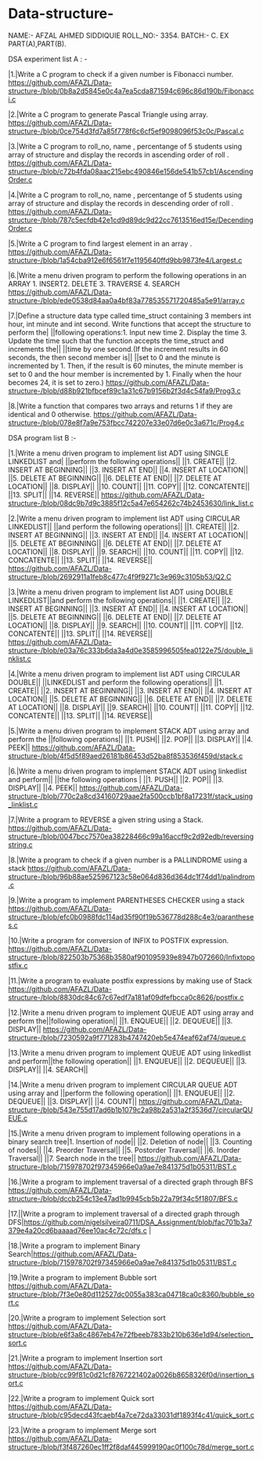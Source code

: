 # Data-structure-

NAME:-  AFZAL AHMED SIDDIQUIE
ROLL_NO:- 3354.
BATCH:- C.
EX PART(A),PART(B).

DSA experiment list A : -

|1.|Write a C program to check if a given number is Fibonacci number.
https://github.com/AFAZL/Data-structure-/blob/0b8a2d5845e0c4a7ea5cda871594c696c86d190b/Fibonacci.c

|2.|Write a C program to generate Pascal Triangle using array.
https://github.com/AFAZL/Data-structure-/blob/0ce754d3fd7a85f778f6c6cf5ef9098096f53c0c/Pascal.c

|3.|Write a C program to roll_no, name , percentange of 5 students using array of structure and display the records in ascending order of roll .
https://github.com/AFAZL/Data-structure-/blob/c72b4fda08aac215ebc490846e156de541b57cb1/AscendingOrder.c

|4.|Write a C program to roll_no, name , percentange of 5 students using array of structure and display the records in descending order of roll .
https://github.com/AFAZL/Data-structure-/blob/787c5ecfdb42e1cd9d89dc9d22cc7613516ed15e/DecendingOrder.c


|5.|Write a C program to find largest element in an array .
https://github.com/AFAZL/Data-structure-/blob/1a54cba912e6f6561f7e1195640ffd9bb9873fe4/Largest.c


|6.|Write a menu driven program to perform the following operations in an ARRAY 1. INSERT2. DELETE 3. TRAVERSE 4. SEARCH
https://github.com/AFAZL/Data-structure-/blob/ede0538d84aa0a4bf83a778535571720485a5e91/array.c


|7.|Define a structure data type called time_struct containing 3 members int hour, int minute and int second. Write functions that accept the structure to perform the| ||following operations:1. Input new time  2. Display the time  3. Update the time such that the function accepts the time_struct and increments the|| ||time by one second.(If the increment results in 60 seconds, the then second member is|| ||set to 0 and the minute is incremented by 1. Then, if the result is 60 minutes, the minute member is set to 0 and the hour member is incremented by 1. Finally when the hour becomes 24, it is set to zero.)
https://github.com/AFAZL/Data-structure-/blob/d88b921bfbcef89c1a31c67b9156b2f3d4c54fa9/Prog3.c


|8.|Write a function that compares two arrays and returns 1 if they are identical and 0 otherwise.
https://github.com/AFAZL/Data-structure-/blob/078e8f7a9e753fbcc742207e33e07d6e0c3a671c/Prog4.c



DSA program list B :-



|1.|Write a menu driven program to implement list ADT using SINGLE LINKEDLIST and| ||perform the following operations|| ||1. CREATE|| ||2. INSERT AT BEGINNING|| ||3. INSERT AT END|| ||4. INSERT AT LOCATION|| ||5. DELETE AT BEGINNING|| ||6. DELETE AT END|| ||7. DELETE AT LOCATION|| ||8. DISPLAY|| ||10. COUNT|| ||11. COPY|| ||12. CONCATENTE|| ||13. SPLIT|| ||14. REVERSE||
https://github.com/AFAZL/Data-structure-/blob/08dc9b7d9c3885f12c5a47e654262c74b2453630/link_list.c


|2.|Write a menu driven program to implement list ADT using CIRCULAR LINKEDLIST|| ||and perform the following operations|| ||1. CREATE|| ||2. INSERT AT BEGINNING|| ||3. INSERT AT END|| ||4. INSERT AT LOCATION|| ||5. DELETE AT BEGINNING|| ||6. DELETE AT END|| ||7. DELETE AT LOCATION|| ||8. DISPLAY|| ||9. SEARCH|| ||10. COUNT|| ||11. COPY|| ||12. CONCATENTE|| ||13. SPLIT|| ||14. REVERSE||
https://github.com/AFAZL/Data-structure-/blob/2692911a1feb8c477c4f9f9271c3e969c3105b53/Q2.C



|3.|Write a menu driven program to implement list ADT using DOUBLE LINKEDLIST||and perform the following operations|| ||1. CREATE|| ||2. INSERT AT BEGINNING|| ||3. INSERT AT END|| ||4. INSERT AT LOCATION|| ||5. DELETE AT BEGINNING|| ||6. DELETE AT END|| ||7. DELETE AT LOCATION|| ||8. DISPLAY|| ||9. SEARCH|| ||10. COUNT|| ||11. COPY|| ||12. CONCATENTE|| ||13. SPLIT|| ||14. REVERSE||
https://github.com/AFAZL/Data-structure-/blob/e03a76c333b6da3a4d0e3585996505fea0122e75/double_linklist.c


|4.|Write a menu driven program to implement list ADT using CIRCULAR DOUBLE|| ||LINKEDLIST and perform the following operations|| ||1. CREATE|| ||2. INSERT AT BEGINNING|| ||3. INSERT AT END|| ||4. INSERT AT LOCATION|| ||5. DELETE AT BEGINNING|| ||6. DELETE AT END|| ||7. DELETE AT LOCATION|| ||8. DISPLAY|| ||9. SEARCH|| ||10. COUNT|| ||11. COPY|| ||12. CONCATENTE|| ||13. SPLIT|| ||14. REVERSE||



|5.|Write a menu driven program to implement STACK ADT using array and perform the ||following operations|| ||1. PUSH|| ||2. POP|| ||3. DISPLAY|| ||4. PEEK||
https://github.com/AFAZL/Data-structure-/blob/4f5d5f89aed26181b86453d52ba8f853536f459d/stack.c


|6.|Write a menu driven program to implement STACK ADT using linkedlist and perform|| ||the following operations | ||1. PUSH|| ||2. POP|| ||3. DISPLAY|| ||4. PEEK||
https://github.com/AFAZL/Data-structure-/blob/770c2a8cd34160729aae2fa500ccb1bf8a17231f/stack_using_linklist.c



|7.|Write a program to REVERSE a given string using a Stack.
https://github.com/AFAZL/Data-structure-/blob/0047bcc7570ea38228466c99a16accf9c2d92edb/reversingstring.c


|8.|Write a program to check if a given number is a PALLINDROME using a stack
https://github.com/AFAZL/Data-structure-/blob/96b88ae525967123c58e064d836d364dc1f74dd1/palindrom.c


|9.|Write a program to implement PARENTHESES CHECKER using a stack 
https://github.com/AFAZL/Data-structure-/blob/efc0b0988fdc114ad35f90f19b536778d288c4e3/parantheses.c



|10.|Write a program for conversion of INFIX to POSTFIX expression.
https://github.com/AFAZL/Data-structure-/blob/822503b75368b3580af901095939e8947b072660/Infixtopostfix.c


|11.|Write a program to evaluate postfix expressions by making use of Stack
https://github.com/AFAZL/Data-structure-/blob/8830dc84c67c67edf7a181af09dfefbcca0c8626/postfix.c


|12.|Write a menu driven program to implement QUEUE ADT using array and perform the||following operation|| ||1. ENQUEUE|| ||2. DEQUEUE|| ||3. DISPLAY||
https://github.com/AFAZL/Data-structure-/blob/7230592a9f771283b4747420eb5e474eaf62af74/queue.c


|13.|Write a menu driven program to implement QUEUE ADT using linkedlist and perform||the following operation|| ||1. ENQUEUE|| ||2. DEQUEUE|| ||3. DISPLAY|| ||4. SEARCH||



|14.|Write a menu driven program to implement CIRCULAR QUEUE ADT using array and ||perform the following operation|| ||1. ENQUEUE|| ||2. DEQUEUE|| ||3. DISPLAY|| ||4. COUNT||
https://github.com/AFAZL/Data-structure-/blob/543e755d17ad6b1b1079c2a98b2a531a2f3536d7/circularQUEUE.c


|15.|Write a menu driven program to implement following operations in a binary search tree|1. Insertion of node|| ||2. Deletion of node|| ||3. Counting of nodes|| ||4. Preorder Traversal|| ||5. Postorder Traversal|| ||6. Inorder Traversal|| ||7. Search node in the tree||
https://github.com/AFAZL/Data-structure-/blob/715978702f97345966e0a9ae7e841375d1b05311/BST.c


|16.|Write a program to implement traversal of a directed graph through BFS
https://github.com/AFAZL/Data-structure-/blob/dccb254c13e47ad1b9945cb5b22a79f34c5f1807/BFS.c

|17.||Write a program to implement traversal of a directed graph through DFS|https://github.com/nigelsilveira0711/DSA_Assignment/blob/fac701b3a7379e4a20cd6baaaad76ee10ac4c72c/dfs.c |

|18.|Write a program to implement Binary Search|https://github.com/AFAZL/Data-structure-/blob/715978702f97345966e0a9ae7e841375d1b05311/BST.c

|19.|Write a program to implement Bubble sort
https://github.com/AFAZL/Data-structure-/blob/7f3e0e80d112527dc0055a383ca04718ca0c8360/bubble_sort.c


|20.|Write a program to implement Selection sort
https://github.com/AFAZL/Data-structure-/blob/e6f3a8c4867eb47e72fbeeb7833b210b636e1d94/selection_sort.c

|21.|Write a program to implement Insertion sort
https://github.com/AFAZL/Data-structure-/blob/cc99f81c0d21cf8767221402a0026b8658326f0d/insertion_sort.c


|22.|Write a program to implement Quick sort
https://github.com/AFAZL/Data-structure-/blob/c95decd43fcaebf4a7ce72da33031df1893f4c41/quick_sort.c


|23.|Write a program to implement Merge sort
https://github.com/AFAZL/Data-structure-/blob/f3f487260ec1ff2f8daf445999190ac0f100c78d/merge_sort.c


